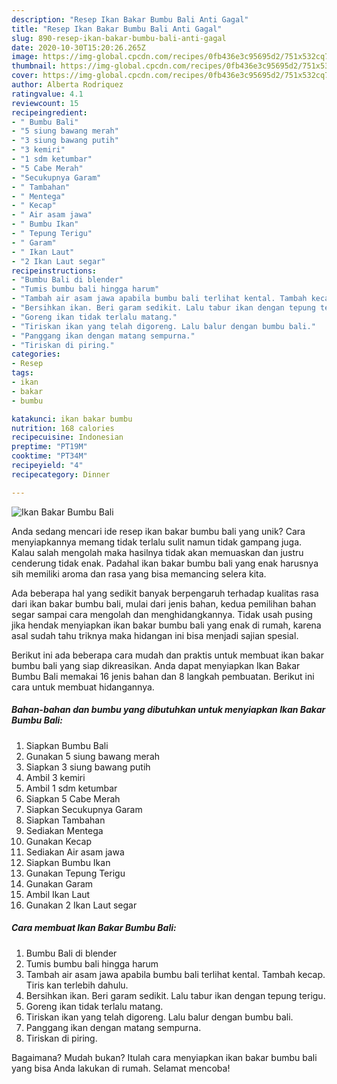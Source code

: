 ```yaml
---
description: "Resep Ikan Bakar Bumbu Bali Anti Gagal"
title: "Resep Ikan Bakar Bumbu Bali Anti Gagal"
slug: 890-resep-ikan-bakar-bumbu-bali-anti-gagal
date: 2020-10-30T15:20:26.265Z
image: https://img-global.cpcdn.com/recipes/0fb436e3c95695d2/751x532cq70/ikan-bakar-bumbu-bali-foto-resep-utama.jpg
thumbnail: https://img-global.cpcdn.com/recipes/0fb436e3c95695d2/751x532cq70/ikan-bakar-bumbu-bali-foto-resep-utama.jpg
cover: https://img-global.cpcdn.com/recipes/0fb436e3c95695d2/751x532cq70/ikan-bakar-bumbu-bali-foto-resep-utama.jpg
author: Alberta Rodriquez
ratingvalue: 4.1
reviewcount: 15
recipeingredient:
- " Bumbu Bali"
- "5 siung bawang merah"
- "3 siung bawang putih"
- "3 kemiri"
- "1 sdm ketumbar"
- "5 Cabe Merah"
- "Secukupnya Garam"
- " Tambahan"
- " Mentega"
- " Kecap"
- " Air asam jawa"
- " Bumbu Ikan"
- " Tepung Terigu"
- " Garam"
- " Ikan Laut"
- "2 Ikan Laut segar"
recipeinstructions:
- "Bumbu Bali di blender"
- "Tumis bumbu bali hingga harum"
- "Tambah air asam jawa apabila bumbu bali terlihat kental. Tambah kecap. Tiris kan terlebih dahulu."
- "Bersihkan ikan. Beri garam sedikit. Lalu tabur ikan dengan tepung terigu."
- "Goreng ikan tidak terlalu matang."
- "Tiriskan ikan yang telah digoreng. Lalu balur dengan bumbu bali."
- "Panggang ikan dengan matang sempurna."
- "Tiriskan di piring."
categories:
- Resep
tags:
- ikan
- bakar
- bumbu

katakunci: ikan bakar bumbu 
nutrition: 168 calories
recipecuisine: Indonesian
preptime: "PT19M"
cooktime: "PT34M"
recipeyield: "4"
recipecategory: Dinner

---
```



![Ikan Bakar Bumbu Bali](https://img-global.cpcdn.com/recipes/0fb436e3c95695d2/751x532cq70/ikan-bakar-bumbu-bali-foto-resep-utama.jpg)

Anda sedang mencari ide resep ikan bakar bumbu bali yang unik? Cara menyiapkannya memang tidak terlalu sulit namun tidak gampang juga. Kalau salah mengolah maka hasilnya tidak akan memuaskan dan justru cenderung tidak enak. Padahal ikan bakar bumbu bali yang enak harusnya sih memiliki aroma dan rasa yang bisa memancing selera kita.



Ada beberapa hal yang sedikit banyak berpengaruh terhadap kualitas rasa dari ikan bakar bumbu bali, mulai dari jenis bahan, kedua pemilihan bahan segar sampai cara mengolah dan menghidangkannya. Tidak usah pusing jika hendak menyiapkan ikan bakar bumbu bali yang enak di rumah, karena asal sudah tahu triknya maka hidangan ini bisa menjadi sajian spesial.


Berikut ini ada beberapa cara mudah dan praktis untuk membuat ikan bakar bumbu bali yang siap dikreasikan. Anda dapat menyiapkan Ikan Bakar Bumbu Bali memakai 16 jenis bahan dan 8 langkah pembuatan. Berikut ini cara untuk membuat hidangannya.

<!--inarticleads1-->

##### Bahan-bahan dan bumbu yang dibutuhkan untuk menyiapkan Ikan Bakar Bumbu Bali:

1. Siapkan  Bumbu Bali
1. Gunakan 5 siung bawang merah
1. Siapkan 3 siung bawang putih
1. Ambil 3 kemiri
1. Ambil 1 sdm ketumbar
1. Siapkan 5 Cabe Merah
1. Siapkan Secukupnya Garam
1. Siapkan  Tambahan
1. Sediakan  Mentega
1. Gunakan  Kecap
1. Sediakan  Air asam jawa
1. Siapkan  Bumbu Ikan
1. Gunakan  Tepung Terigu
1. Gunakan  Garam
1. Ambil  Ikan Laut
1. Gunakan 2 Ikan Laut segar




<!--inarticleads2-->

##### Cara membuat Ikan Bakar Bumbu Bali:

1. Bumbu Bali di blender
1. Tumis bumbu bali hingga harum
1. Tambah air asam jawa apabila bumbu bali terlihat kental. Tambah kecap. Tiris kan terlebih dahulu.
1. Bersihkan ikan. Beri garam sedikit. Lalu tabur ikan dengan tepung terigu.
1. Goreng ikan tidak terlalu matang.
1. Tiriskan ikan yang telah digoreng. Lalu balur dengan bumbu bali.
1. Panggang ikan dengan matang sempurna.
1. Tiriskan di piring.




Bagaimana? Mudah bukan? Itulah cara menyiapkan ikan bakar bumbu bali yang bisa Anda lakukan di rumah. Selamat mencoba!
